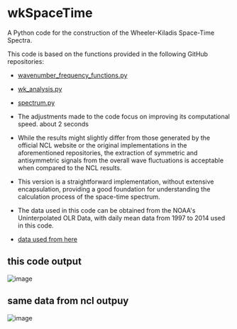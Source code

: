 # wkSpaceTime
A Python code for the construction of the Wheeler-Kiladis Space-Time Spectra.


This code is based on the functions provided in the following GitHub repositories:

- [wavenumber_frequency_functions.py](https://github.com/Blissful-Jasper/wavenumber_frequency/blob/master/wavenumber_frequency_functions.py)

- [wk_analysis.py](https://github.com/Blissful-Jasper/wk_spectra/blob/master/wk_spectra/wk_analysis.py)

- [spectrum.py](https://github.com/Blissful-Jasper/mcclimate/blob/master/spectrum.py)



- The adjustments made to the code focus on improving its computational speed. about 2 seconds

- While the results might slightly differ from those generated by the official NCL website or the original implementations in the aforementioned repositories, the extraction of symmetric and antisymmetric signals from the overall wave fluctuations is acceptable when compared to the NCL results.

- This version is a straightforward implementation, without extensive encapsulation, providing a good foundation for understanding the calculation process of the space-time spectrum. 

- The data used in this code can be obtained from the NOAA's Uninterpolated OLR Data, with daily mean data from 1997 to 2014 used in this code.

- [data used from here](https://psl.noaa.gov/data/gridded/data.uninterp_OLR.html)

## this code output
![image](https://github.com/user-attachments/assets/690df297-d140-460d-8ce8-bca411bb10d7)

## same data from ncl outpuy
![image](https://github.com/user-attachments/assets/e2118483-efd7-4033-b3f8-58440476a6e5)

